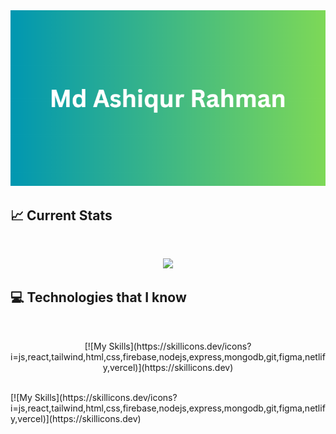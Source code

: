 <img src="https://raw.githubusercontent.com/MdAshiqurRahman98/MdAshiqurRahman98/main/images/Cover%20photo.png" />

## :chart_with_upwards_trend: Current Stats

<br>
<p align="center">
  <img width="60%" src="https://github-readme-streak-stats.herokuapp.com?user=MdAshiqurRahman98&theme=soft-green&hide_border=true&background=0D1117&stroke=0D1117" />
</p>

## :computer: Technologies that I know

<br>
<p align="center">
[![My Skills](https://skillicons.dev/icons?i=js,react,tailwind,html,css,firebase,nodejs,express,mongodb,git,figma,netlify,vercel)](https://skillicons.dev)
</p><br>
[![My Skills](https://skillicons.dev/icons?i=js,react,tailwind,html,css,firebase,nodejs,express,mongodb,git,figma,netlify,vercel)](https://skillicons.dev)
<!--
**MdAshiqurRahman98/MdAshiqurRahman98** is a ✨ _special_ ✨ repository because its `README.md` (this file) appears on your GitHub profile.

Here are some ideas to get you started:

- 🔭 I’m currently working on ...
- 🌱 I’m currently learning ...
- 💬 Ask me about ...
- 📫 How to reach me: ...
- ⚡ Fun fact: ...
-->
